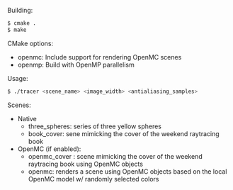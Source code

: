 Building:

```bash
$ cmake .
$ make
```

CMake options:

  - openmc: Include support for rendering OpenMC scenes
  - openmp: Build with OpenMP parallelism

Usage:

```bash
$ ./tracer <scene_name> <image_width> <antialiasing_samples>
```

Scenes:

  - Native
    - three_spheres: series of three yellow spheres
    - book_cover: sene mimicking the cover of the weekend raytracing book
  - OpenMC (if enabled):
    - openmc_cover : scene mimicking the cover of the weekend raytracing book using OpenMC objects
    - openmc: renders a scene using OpenMC objects based on the local OpenMC model w/ randomly selected colors

